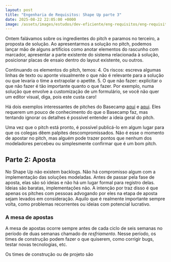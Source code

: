 ```yaml
---
layout: post
title: "Engenharia de Requisitos: Shape Up parte 3"
date: 2025-08-22 22:05:00 +0000
image: /assets/images/estudos/dev-eficiente/eng-requisitos/eng-requisitos-shape-up-parte3-cover.jpg
---
```

Ontem falávamos sobre os ingredientes do pitch e paramos no terceiro, a proposta de solução. Ao apresentarmos a solução no pitch, podemos lançar mão de alguns artifícios como anotar elementos do rascunho com marcador, apresentar a parte existente do sistema relacionada à solução, posicionar placas de ensaio dentro do layout existente, ou outros.

Continuando os elementos do pitch, temos:
4. Os riscos: escreva algumas linhas de texto ou aponte visualmente o que não é relevante para a solução ou que levaria o time a extrapolar o apetite.
5. O que não fazer: explicitar o que não fazer é tão importante quanto o que fazer. Por exemplo, numa solução que envolve a customização de um formulário, se você não quer um editor visual, diga, pois este custa caro!

Há dois exemplos interessantes de pitches do Basecamp [aqui](https://basecamp.com/shapeup-todo-pitch) e [aqui](https://basecamp.com/shapeup-groups-pitch). Eles requerem um pouco de conhecimento do que o Basecamp faz, mas tentando ignorar os detalhes é possível entender a ideia geral do pitch.

Uma vez que o pitch está pronto, é possível publicá-lo em algum lugar para que os colegas dêem palpites descompromissados. Não é esse o momento de apostar no pitch, mas alguém pode trazer pontos que nenhum dos modeladores percebeu ou simplesmente confirmar que é um bom pitch.

## Parte 2: Aposta

No Shape Up não existem backlogs. Não há compromisso algum com a implementação das soluções modeladas. Antes de passar pela fase de aposta, elas são só ideias e não há um lugar formal para registro delas. Ideias são baratas, implementações não. A intenção por traz disso é que apenas os pitches com pessoas advogando por eles na etapa de aposta sejam levados em consideração. Aquilo que é realmente importante sempre volta, como problemas recorrentes ou ideias com potencial lucrativo.

### A mesa de apostas

A mesa de apostas ocorre sempre antes de cada ciclo de seis semanas no período de duas semanas chamado de *resfriamento*. Nesse período, os times de construção podem fazer o que quiserem, como corrigir bugs, testar novas tecnologias, etc.

Os times de construção ou de projeto são



